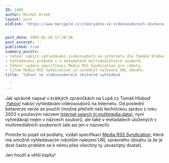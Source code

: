 ```yaml
---
ID: 1495
author: Michal Krsek
layout: post
oldlink: 'https://www.marigold.cz/item/yahoo-ve-videosouborech-skutecne-vyhledava

  '
post_date: 2005-01-26 17:20:56
post_excerpt: ''
published: true
summary_points:
- Yahoo! nabízí vyhledávání videosouborů na internetu dle Tomáše Hloboďa.
- Vyhledávání probíhá i v metadatech multimediálních souborů.
- Yahoo! vydalo specifikaci Media RSS Syndication pro roboty.
- Cílem Media RSS Syndication je usnadnit nalezení URL obsahu.
title: 'Yahoo! ve videosouborech skutečně vyhledává

  '
---
```


<p>Jak správně napsal v krátkých zprávičkách na Lupě.cz Tomáš Hloboď ,<a href="http://video.search.yahoo.com/">Yahoo!</a> nabízí vyhledávání videosouborů na Internetu. Od poslední betaverze verze se poučili (možná přečetli naši technickou zprávu z roku 2003 s poutavým názvem <a href="http://www.cesnet.cz/doc/techzpravy/2003/jyxosearch/jyxosearch.html">Internet search in multimedia data</a>), nyní vyhledávají nejen v názvech souborů, ale také v metadatech uložených v multimediálních souborech (ale asi jen v názvech). </p>
<p>Protože to pojali od podlahy, vydali specifikaci <a href="http://tools.search.yahoo.com/mrss/mrss.html">Media RSS Syndication</a>, která má umožnit vyhledávacím robotům nalezení URL správného obsahu (a že je dost často problém se k němu přes všechny ty Javasripty dostat).</p>
<p>Jen houšť a větší kapky!</p>